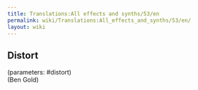 ```yaml
---
title: Translations:All effects and synths/53/en
permalink: wiki/Translations:All_effects_and_synths/53/en/
layout: wiki
---
```


## Distort

(parameters: \#distort)  
(Ben Gold)

